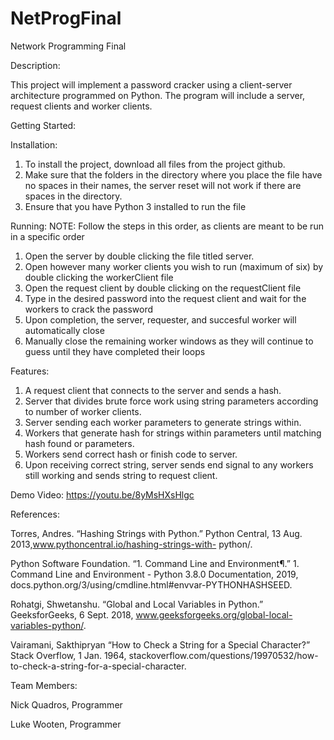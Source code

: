 # NetProgFinal
Network Programming Final

Description:

This project will implement a password cracker using a client-server architecture programmed on Python. The program will include a server, request clients and worker clients.

Getting Started:

Installation: 
1) To install the project, download all files from the project github. 
2) Make sure that the folders in the directory where you place the file have no spaces in their names, the server reset will not work if there are spaces in the directory.
3) Ensure that you have Python 3 installed to run the file

Running: 
NOTE: Follow the steps in this order, as clients are meant to be run in a specific order
1) Open the server by double clicking the file titled server.
2) Open however many worker clients you wish to run (maximum of six) by double clicking the workerClient file
3) Open the request client by double clicking on the requestClient file
4) Type in the desired password into the request client and wait for the workers to crack the password
5) Upon completion, the server, requester, and succesful worker will automatically close
6) Manually close the remaining worker windows as they will continue to guess until they have completed their loops

Features:
1. A request client that connects to the server and sends a hash.
2. Server that divides brute force work using string parameters according to number of worker clients.
3. Server sending each worker parameters to generate strings within.
4. Workers that generate hash for strings within parameters until matching hash found or parameters. 
5. Workers send correct hash or finish code to server.
6. Upon receiving correct string, server sends end signal to any workers still working and sends string to request client.

Demo Video:
https://youtu.be/8yMsHXsHlgc

References:

Torres, Andres. “Hashing Strings with Python.” Python Central, 13 Aug. 2013,www.pythoncentral.io/hashing-strings-with-  python/.

Python Software Foundation. “1. Command Line and Environment¶.” 1. Command Line and Environment -	 Python 3.8.0   Documentation, 2019,										 docs.python.org/3/using/cmdline.html#envvar-PYTHONHASHSEED.

Rohatgi, Shwetanshu. “Global and Local Variables in Python.” GeeksforGeeks, 6 Sept. 2018,			 www.geeksforgeeks.org/global-local-variables-python/.

Vairamani, Sakthipryan “How to Check a String for a Special Character?” Stack Overflow, 1 Jan. 1964,			 stackoverflow.com/questions/19970532/how-to-check-a-string-for-a-special-character.

Team Members:

Nick Quadros, Programmer

Luke Wooten, Programmer
